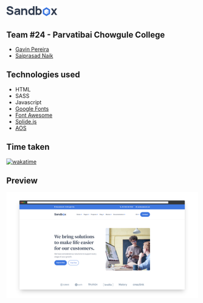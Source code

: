 # ![Sandbox](img/logo.png)

## Team #24 - Parvatibai Chowgule College

- [Gavin Pereira](https://github.com/pexeixv)
- [Saiprasad Naik](https://github.com/sai1001)

## Technologies used

- HTML
- SASS
- Javascript
- [Google Fonts](https://fonts.google.com/)
- [Font Awesome](https://fontawesome.com/)
- [Splide.js](https://splidejs.com/)
- [AOS](https://michalsnik.github.io/aos/)

## Time taken

[![wakatime](https://wakatime.com/badge/user/66367175-eadf-48f0-89af-d30bf9e2dc7c/project/b8fb724f-4b2a-4b03-8e16-9264f4a4690c.svg)](https://wakatime.com/badge/user/66367175-eadf-48f0-89af-d30bf9e2dc7c/project/b8fb724f-4b2a-4b03-8e16-9264f4a4690c)

## Preview

![Sandbox Preview](img/preview.png)
